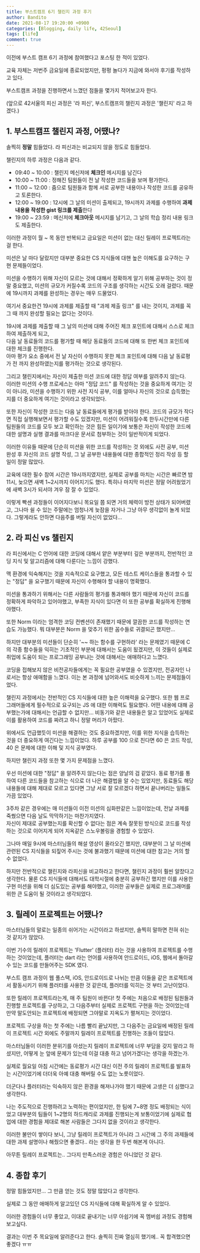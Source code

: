 ```yaml
---
title: 부스트캠프 6기 챌린지 과정 후기 
author: Bandito
date: 2021-08-17 19:20:00 +0900
categories: [Blogging, daily life, 42Seoul]
tags: [life]
comment: true
---
```



이전에 부스트 캠프 6기 과정에 참여했다고 포스팅 한 적이 있었다.    

교육 자체는 저번주 금요일에 종료되었지만, 펑펑 놀다가 지금에 와서야 후기를 작성하고 있다.   

부스트캠프 과정을 진행하면서 느꼈던 점들을 몇가지 적어보고자 한다.    

(앞으로 42서울의 피신 과정은 '라 피신', 부스트캠프의 챌린지 과정은 '챌린지' 라고 하겠다.)


## 1. 부스트캠프 챌린지 과정, 어땠나? 

솔찍히  **정말** 힘들었다. 라 피신과는 비교되지 않을 정도로 힘들었다.   

챌린지의 하루 과정은 다음과 같다.

+ 09:40 ~ 10:00 : 챌린지 메신저에 **체크인** 메시지를 남긴다
+ 10:00 ~ 11:00 : 정해진 팀원들이 전 날 작성한 코드들을 보며 평가한다.
+ 11:00 ~ 12:00 : 줌으로 팀원들과 함께 서로 공부한 내용이나 작성한 코드를 공유하고 토론한다.
+ 12:00 ~ 19:00 : 12시에 그 날의 미션이 출제되고, 19시까지 과제를 수행하여 **과제 내용을 작성한 gist 링크를 제출**한다
+ 19:00 ~ 23:59 : 메신저에 **체크아웃** 메시지를 남기고, 그 날의 학습 정리 내용 링크도 제출한다.

이러한 과정이 월 ~ 목 동안 반복되고 금요일은 미션이 없는 대신 릴레이 프로젝트라는걸 한다.    

미션은 날 마다 달랐지만 대부분 중요한 CS 지식들에 대핸 높은 이해도를 요구하는 구현 문제들이었다. 

미션을 수행하기 위해 자신이 모르는 것에 대해서 정확하게 알기 위해 공부하는 것이 정말 중요했고, 미션의 규모가 커질수록 코드의 구조를 생각하는 시간도 오래 걸렸다. 때문에 19시까지 과제를 완성하는 경우는 매우 드물었다.


여기서 중요한건 19시에 과제를 제출할 때 "과제 제출 링크" 를 내는 것이지, 과제를 꼭 그 때 까지 완성할 필요는 없다는 것이다.    

19시에 과제를 제출할 때 그 날의 미션에 대해 주어진 체크 포인트에 대해서 스스로 체크하여 제출하게 되고,    
다음 날 동료들의 코드를 평가할 때 해당 동료들의 코드에 대해 또 한번 체크 포인트에 대한 체크를 진행한다.    
아마 평가 요소 중에서 전 날 자신이 수행하지 못한 체크 포인트에 대해 다음 날 동료평가 전 까지 완성하였는지를 평가하는 것으로 생각된다.     


그리고 챌린지에서는 자신이 제출한 미션 코드에 대한 정답 여부를 알려주지 않는다.    
이러한 미션의 수행 프로세스는 아마 "정답 코드" 를 작성하는 것을 중요하게 여기는 것이 아니라, 미션을 수행하기 위한 사전 지식 공부, 이를 얼마나 자신의 것으로 습득했는지를 더 중요하게 여기는 것이라고 생각되었다.    


또한 자신이 작성한 코드는 다음 날 동료들에게 평가를 받아야 한다. 코드의 규모가 작다면 직접 실행해보면서 평가할 수도 있겠지만, 미션이 어려워질수록 한두시간만에 다른 팀원들의 코드를 모두 보고 확인하는 것은 힘든 일이기에 보통은 자신이 작성한 코드에 대한 설명과 실행 결과를 마크다운 문서로 첨부하는 것이 일반적이게 되었다. 


이러한 이유들 때문에 단순히 미션을 위한 코드를 작성하는 것 외에도 사전 공부, 미션 완성 후 자신의 코드 설명 작성, 그 날 공부한 내용들에 대한 종합적인 정리 작성 등 할 일이 정말 많았다. 

교육에 대한 필수 참여 시간은 19시까지였지만, 실제로 공부를 마치는 시간은 빠르면 밤 11시, 늦으면 새벽 1~2시까지 이어지기도 했다. 특히나 마지막 미션은 정말 어려웠었기에 새벽 3시가 되서야 겨우 잠 잘 수 있었다. 


이렇게 빡센 과정들이 이어지다보니 목요일 쯤 되면 거의 체력이 방전 상태가 되어버렸고, 그나마 쉴 수 있는 주말에는 엄청나게 늦잠을 자거나 그냥 아무 생각없이 놀게 되었다. 그렇게라도 안하면 다음주를 버틸 자신이 없었다...    



## 2. 라 피신 vs 챌린지 


라 피신에서는 C 언어에 대한 코딩에 대해서 얕은 부분부터 깊은 부분까지, 전반적인 코딩 지식 및 알고리즘에 대해 다룬다는 느낌이 강했다.     

맥 환경에 익숙해지는 것을 지속적으로 요구했고, 모든 테스트 케이스들을 통과할 수 있는 "정답" 을 요구했기 때문에 자신이 수행해야 할 내용이 명확했다.

미션을 통과하기 위해서는 다른 사람들의 평가를 통과해야 했기 때문에 자신이 코드를 정확하게 파악하고 있어야했고, 부족한 지식이 있다면 이 또한 공부를 확실하게 진행해야했다. 

또한 Norm 이라는 엄격한 코딩 컨벤션이 존재했기 때문에 깔끔한 코드를 작성하는 연습도 가능했다. 뭐 대부분은 Norm 을 맞추기 위한 꼼수들로 귀결되곤 했지만...    


하지만 대부분의 미션들이 단순히 '~~ 하는 함수를 구현하라' 라는 문제였기 때문에 C 의 각종 함수들을 익히는 기초적인 부분에 대해서는 도움이 됬겠지만, 이 것들이 실제로 취업에 도움이 되는 프로그래밍 공부냐는 것에 대해서는 애매하다고 느꼈다.   

코딩을 접해보지 않은 비전공자들에게는 꼭 필요한 공부였을 수 있겠지만, 전공자인 나로서는 항상 애매함을 느꼈다. 이는 본 과정에 넘어와서도 비슷하게 느끼는 문제점들이었다. 



챌린지 과정에서는 전반적인 CS 지식들에 대한 높은 이해력을 요구했다. 또한 웹 프로그래머들에게 필수적으로 요구되는 JS 에 대한 이해력도 필요했다. 어떤 내용에 대해 공부했는가에 대해서는 언급할 수 없지만... 비동기와 같은 내용들은 알고 있었어도 실제로 이를 활용하여 코드를 짜려고 하니 정말 머리가 아팠다. 

위에서도 언급했듯이 미션을 해결하는 것도 중요하겠지만, 이를 위한 지식을 습득하는 것을 더 중요하게 여긴다는 느낌이었다. 하루 공부를 100 으로 친다면 60 은 코드 작성, 40 은 문제에 대한 이해 및 지식 공부였다.    


하지만 챌린지 과정 또한 몇 가지 문제점을 느꼈다.   

우선 미션에 대한 "정답" 을 알려주지 않는다는 점은 양날의 검 같았다. 동료 평가를 통하여 다른 코드들을 참고하는 식으로 더 나은 해결법을 알 수는 있었지만, 동료들도 해당 내용들에 대해 제대로 모르고 있다면 그냥 서로 잘 모르겠다 하면서 끝나버리는 일들도 가끔 있었다.

3주차 같은 경우에는 매 미션들이 이전 미션의 심화판같은 느낌이었는데, 전날 과제를 죽쒔으면 다음 날도 막막하기는 마찬가지였다.     
자신이 제대로 공부했는지를 확신할 수 없다는 점은 계속 잘못된 방식으로 코드를 작성하는 것으로 이어지게 되어 지옥같은 스노우볼링을 경험할 수 있었다.    

그나마 매일 9시에 마스터님들의 해설 영상이 올라오긴 했지만, 대부분이 그 날 미션에 관련된 CS 지식들을 되짚어 주시는 것에 불과했기 때문에 미션에 대한 참고는 거의 할 수 없었다.   


하지만 전반적으로 챌린지와 라피신을 비교하라고 한다면, 챌린지 과정이 훨씬 알찼다고 생각한다. 물론 CS 지식들에 대해서도 대학시절에 충분히 공부하긴 했지만 이를 사용한 구현 미션을 위해 더 심도있는 공부를 해야했고, 이러한 공부들은 실제로 프로그래머를 위한 큰 도움이 될 것이라고 생각되었다.   



## 3. 릴레이 프로젝트는 어땠나?


마스터님들의 말로는 일종의 쉬어가는 시간이라고 하셨지만, 솔찍히 말하면 전혀 쉬는 것 같지가 않았다.   

이번 기수의 릴레이 프로젝트는 'Flutter' (플러터) 라는 것을 사용하여 프로젝트를 수행하는 것이었는데, 플러터는 dart 라는 언어를 사용하여 안드로이드, iOS, 웹에서 돌아갈 수 있는 코드를 만들어주는 SDK 였다. 

부스트 캠프 과정이 웹 풀스택, iOS, 안드로이드로 나뉘는 만큼 이들을 같은 프로젝트에서 활동시키기 위해 플러터를 사용한 것 같은데, 플러터를 익히는 것 부터 고난이었다. 


또한 릴레이 프로젝트라는게, 매 주 팀원이 바뀐다! 
첫 주에는 처음으로 배정된 팀원들과 진행할 프로젝트를 구상하고, 그 다음주부터 실제로 프로젝트 구현을 하는 것이었는데 만약 말도안되는 프로젝트에 배정되면 그야말로 지옥도가 펼쳐지는 것이었다.   

프로젝트 구상을 하는 첫 주에는 나름 빨리 끝났지만, 그 다음주는 금요일에 배정된 릴레이 프로젝트 시간 외에도 주말까지 릴레이 프로젝트를 진행하는 조들이 많았다.   

마스터님들이 이러한 분위기를 아셨는지 릴레이 프로젝트에 너무 부담을 갖지 말라고 하셨지만, 어떻게 눈 앞에 문제가 있는데 이걸 대충 하고 넘어가겠다는 생각을 하겠는가.    

실제로 월요일 아침 시간에는 동료평가 시간 대신 이전 주의 릴레이 프로젝트를 발표하는 시간이었기에 더더욱 아예 대충 해버릴 수도 없는 노릇이었다.   

더군다나 플러터라는 익숙하지 않은 환경을 해져나가야 했기 때문에 고생은 더 심했다고 생각한다.    

나는 주도적으로 진행하려고 노력하는 편이었지만, 한 팀에 7~8명 정도 배정되는 식이었고 대부분의 팀들이 1~2명의 하드캐리로 과제를 진행되는게 보통이었기에 실제로 협업에 대한 경험을 제대로 해본 사람들은 그다지 없을 것이라고 생각한다. 

이러한 불만이 쌓이다 보니, 그냥 릴레이 프로젝트가 아니라 그 시간에 그 주의 과제들에 대한 과제 설명이나 해줬으면 좋겠다.. 라는 생각을 한 두번 해본게 아니다.     

아무튼 릴레이 프로젝트는.. 그다지 만족스러운 경험은 아니었던 것 같다.    



## 4. 종합 후기


정말 힘들었지만... 그 만큼 얻는 것도 정말 많았다고 생각한다.    

실제로 그 동안 애매하게 알고있던 CS 지식들에 대해 확실하게 알 수 있었다. 

이러한 경험들이 너무 좋았고, 이대로 끝내기는 너무 아쉽기에 꼭 멤버쉽 과정도 경험해보고싶다.   

결과는 이번 주 목요일에 알려준다고 한다. 솔찍히 진짜 열심히 했기에.. 꼭 합격했으면 좋겠다 ㅠㅠ 
